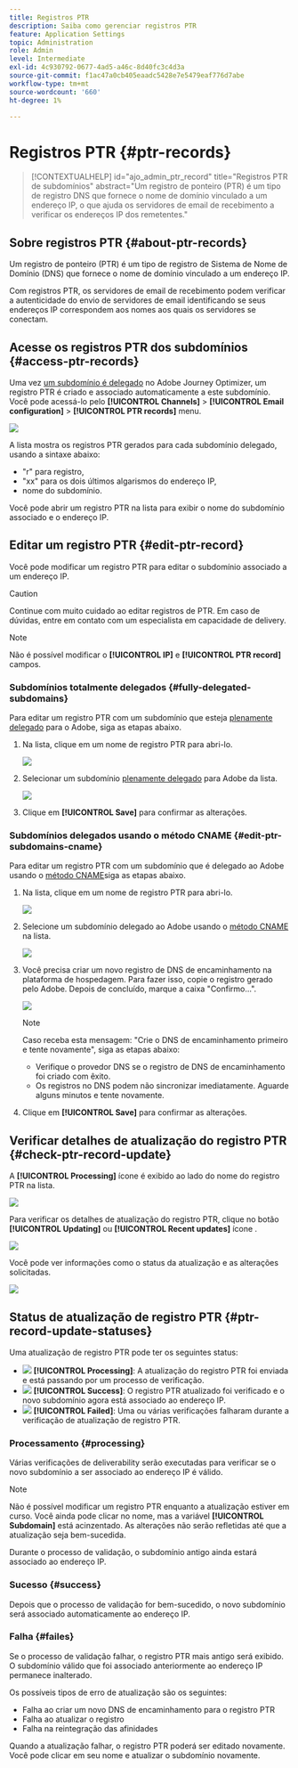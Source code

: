```yaml
---
title: Registros PTR
description: Saiba como gerenciar registros PTR
feature: Application Settings
topic: Administration
role: Admin
level: Intermediate
exl-id: 4c930792-0677-4ad5-a46c-8d40fc3c4d3a
source-git-commit: f1ac47a0cb405eaadc5428e7e5479eaf776d7abe
workflow-type: tm+mt
source-wordcount: '660'
ht-degree: 1%

---
```


# Registros PTR {#ptr-records}

>[!CONTEXTUALHELP]
>id="ajo_admin_ptr_record"
>title="Registros PTR de subdomínios"
>abstract="Um registro de ponteiro (PTR) é um tipo de registro DNS que fornece o nome de domínio vinculado a um endereço IP, o que ajuda os servidores de email de recebimento a verificar os endereços IP dos remetentes."

## Sobre registros PTR {#about-ptr-records}

Um registro de ponteiro (PTR) é um tipo de registro de Sistema de Nome de Domínio (DNS) que fornece o nome de domínio vinculado a um endereço IP.

Com registros PTR, os servidores de email de recebimento podem verificar a autenticidade do envio de servidores de email identificando se seus endereços IP correspondem aos nomes aos quais os servidores se conectam.

## Acesse os registros PTR dos subdomínios {#access-ptr-records}

Uma vez [um subdomínio é delegado](delegate-subdomain.md) no Adobe Journey Optimizer, um registro PTR é criado e associado automaticamente a este subdomínio. Você pode acessá-lo pelo **[!UICONTROL Channels]** > **[!UICONTROL Email configuration]** > **[!UICONTROL PTR records]** menu.

![](assets/ptr-records.png)

A lista mostra os registros PTR gerados para cada subdomínio delegado, usando a sintaxe abaixo:

* &quot;r&quot; para registro,
* &quot;xx&quot; para os dois últimos algarismos do endereço IP,
* nome do subdomínio.

Você pode abrir um registro PTR na lista para exibir o nome do subdomínio associado e o endereço IP.

## Editar um registro PTR {#edit-ptr-record}

Você pode modificar um registro PTR para editar o subdomínio associado a um endereço IP.

>[!CAUTION]
>
>Continue com muito cuidado ao editar registros de PTR. Em caso de dúvidas, entre em contato com um especialista em capacidade de delivery.<!--why?-->

>[!NOTE]
>
>Não é possível modificar o **[!UICONTROL IP]** e **[!UICONTROL PTR record]** campos.

### Subdomínios totalmente delegados {#fully-delegated-subdomains}

Para editar um registro PTR com um subdomínio que esteja [plenamente delegado](delegate-subdomain.md#full-subdomain-delegation) para o Adobe, siga as etapas abaixo.

1. Na lista, clique em um nome de registro PTR para abri-lo.

   ![](assets/ptr-record-select.png)

1. Selecionar um subdomínio [plenamente delegado](delegate-subdomain.md#full-subdomain-delegation) para Adobe da lista.

   ![](assets/ptr-record-subdomain.png)

1. Clique em **[!UICONTROL Save]** para confirmar as alterações.

### Subdomínios delegados usando o método CNAME {#edit-ptr-subdomains-cname}

Para editar um registro PTR com um subdomínio que é delegado ao Adobe usando o [método CNAME](delegate-subdomain.md#cname-subdomain-delegation)siga as etapas abaixo.

1. Na lista, clique em um nome de registro PTR para abri-lo.

   ![](assets/ptr-record-select-cname.png)

1. Selecione um subdomínio delegado ao Adobe usando o [método CNAME](delegate-subdomain.md#cname-subdomain-delegation) na lista.

   ![](assets/ptr-record-subdomain-cname.png)

1. Você precisa criar um novo registro de DNS de encaminhamento na plataforma de hospedagem. Para fazer isso, copie o registro gerado pelo Adobe. Depois de concluído, marque a caixa &quot;Confirmo...&quot;.

   ![](assets/ptr-record-subdomain-confirm.png)

   >[!NOTE]
   >
   >Caso receba esta mensagem: &quot;Crie o DNS de encaminhamento primeiro e tente novamente&quot;, siga as etapas abaixo:
   >   * Verifique o provedor DNS se o registro de DNS de encaminhamento foi criado com êxito.
   >   * Os registros no DNS podem não sincronizar imediatamente. Aguarde alguns minutos e tente novamente.


1. Clique em **[!UICONTROL Save]** para confirmar as alterações.

## Verificar detalhes de atualização do registro PTR {#check-ptr-record-update}

A **[!UICONTROL Processing]** ícone é exibido ao lado do nome do registro PTR na lista.

![](assets/ptr-record-updating.png)

Para verificar os detalhes de atualização do registro PTR, clique no botão **[!UICONTROL Updating]** ou **[!UICONTROL Recent updates]** ícone .

![](assets/ptr-record-recent-update.png)

Você pode ver informações como o status da atualização e as alterações solicitadas.

![](assets/ptr-record-updates.png)

## Status de atualização de registro PTR {#ptr-record-update-statuses}

Uma atualização de registro PTR pode ter os seguintes status:

* ![](assets/do-not-localize/ptr-record-processing.png) **[!UICONTROL Processing]**: A atualização do registro PTR foi enviada e está passando por um processo de verificação.
* ![](assets/do-not-localize/ptr-record-success.png) **[!UICONTROL Success]**: O registro PTR atualizado foi verificado e o novo subdomínio agora está associado ao endereço IP.
* ![](assets/do-not-localize/ptr-record-failed.png) **[!UICONTROL Failed]**: Uma ou várias verificações falharam durante a verificação de atualização de registro PTR.

### Processamento {#processing}

Várias verificações de deliverability serão executadas para verificar se o novo subdomínio a ser associado ao endereço IP é válido. <!--The processing time is around **48h-72h**, and can take up to **7-10 days**.-->

>[!NOTE]
>
>Não é possível modificar um registro PTR enquanto a atualização estiver em curso. Você ainda pode clicar no nome, mas a variável **[!UICONTROL Subdomain]** está acinzentado. As alterações não serão refletidas até que a atualização seja bem-sucedida.

Durante o processo de validação, o subdomínio antigo ainda estará associado ao endereço IP.

### Sucesso {#success}

Depois que o processo de validação for bem-sucedido, o novo subdomínio será associado automaticamente ao endereço IP.

### Falha {#failes}

Se o processo de validação falhar, o registro PTR mais antigo será exibido. O subdomínio válido que foi associado anteriormente ao endereço IP permanece inalterado.

Os possíveis tipos de erro de atualização são os seguintes:
* Falha ao criar um novo DNS de encaminhamento para o registro PTR
* Falha ao atualizar o registro
* Falha na reintegração das afinidades

Quando a atualização falhar, o registro PTR poderá ser editado novamente. Você pode clicar em seu nome e atualizar o subdomínio novamente.
